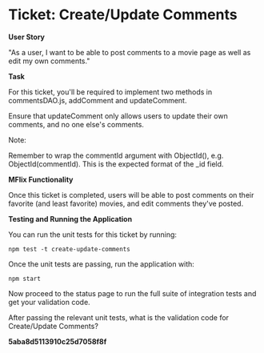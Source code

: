 # Ticket: Create/Update Comments

**User Story**

"As a user, I want to be able to post comments to a movie page as well as edit my own comments."

**Task**

For this ticket, you'll be required to implement two methods in commentsDAO.js, addComment and updateComment.

Ensure that updateComment only allows users to update their own comments, and no one else's comments.

Note:

Remember to wrap the commentId argument with ObjectId(), e.g. ObjectId(commentId). This is the expected format of the _id field.

**MFlix Functionality**

Once this ticket is completed, users will be able to post comments on their favorite (and least favorite) movies, and edit comments they've posted.

**Testing and Running the Application**

You can run the unit tests for this ticket by running:

```
npm test -t create-update-comments
```

Once the unit tests are passing, run the application with:

```
npm start
```

Now proceed to the status page to run the full suite of integration tests and get your validation code.

After passing the relevant unit tests, what is the validation code for Create/Update Comments?

**5aba8d5113910c25d7058f8f**
